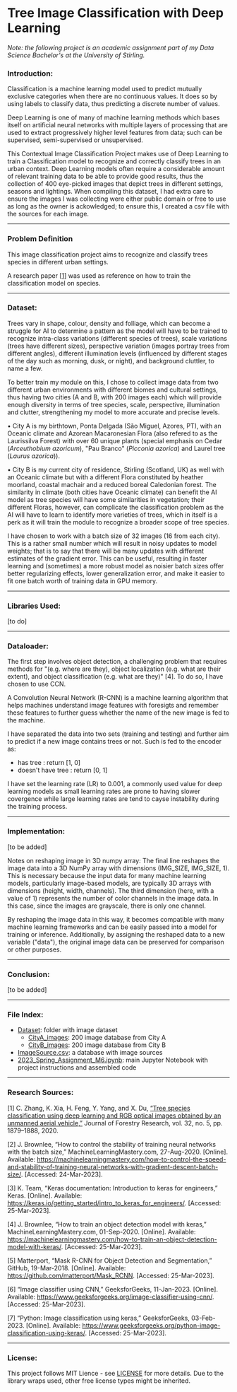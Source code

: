 # Tree Image Classification with Deep Learning

_Note: the following project is an academic assignment part of my Data Science Bachelor's at the University of Stirling._

### Introduction:

Classification is a machine learning model used to predict mutually exclusive categories when there are no continuous values. It does so by using labels to classify data, thus predicting a discrete number of values.  

Deep Learning is one of many of machine learning methods which bases itself on artificial neural networks with multiple layers of processing that are used to extract progressively higher level features from data; such can be supervised, semi-supervised or unsupervised.  

This Contextual Image Classification Project makes use of Deep Learning to train a Classification model to recognize and correctly classify trees in an urban context. Deep Learning models often require a considerable amount of relevant training data to be able to provide good results, thus the collection of 400 eye-picked images that depict trees in different settings, seasons and lightings. When compiling this dataset, I had extra care to ensure the images I was collecting were either public domain or free to use as long as the owner is ackowledged; to ensure this, I created a csv file with the sources for each image. 

***  
### Problem Definition  

This image classification project aims to recognize and classify trees species in different urban settings.

A research paper [[1](https://link.springer.com/article/10.1007/s11676-020-01245-0)] was used as reference on how to train the classification model on species.  

***

### Dataset:

Trees vary in shape, colour, density and folliage, which can become a struggle for AI to determine a pattern as the model will have to be trained to recognize intra-class variations (different species of trees), scale variations (trees have different sizes), perspective variation (images portray trees from different angles), different illumination levels (influenced by different stages of the day such as morning, dusk, or night), and background cluttler, to name a few.  

To better train my module on this, I chose to collect image data from two different urban environments with different biomes and cultural settings, thus having two cities (A and B, with 200 images each) which will provide enough diversity in terms of tree species, scale, perspective, illumination and clutter, strengthening my model to more accurate and precise levels.  

• City A is my birthtown, Ponta Delgada (São Miguel, Azores, PT), with an Oceanic climate and Azorean Macaronesian Flora (also refered to as the Laurissilva Forest) with over 60 unique plants (special emphasis on Cedar (_Arceuthobium azoricum_), "Pau Branco" (_Picconia azorica_) and Laurel tree (_Laurus azorica_)).  

• City B is my current city of residence, Stirling (Scotland, UK) as well with an Oceanic climate but with a different Flora constituted by heather moorland, coastal machair and a reduced boreal Caledonian forest. The similarity in climate (both cities have Oceanic climate) can benefit the AI model as tree species will have some similarities in vegetation; their different Floras, however, can complicate the classification problem as the AI will have to learn to identify more varieties of trees, which in itself is a perk as it will train the module to recognize a broader scope of tree species.  

I have chosen to work with a batch size of 32 images (16 from each city). This is a rather small number which will result in noisy updates to model weights; that is to say that there will be many updates with different estimates of the gradient error. This can be useful, resulting in faster learning and (sometimes) a more robust model as noisier batch sizes offer better regularizing effects, lower generalization error, and make it easier to fit one batch worth of training data in GPU memory.

***

### Libraries Used:  

[to do]

***

### Dataloader: 

The first step involves object detection, a challenging problem that requires methods for "(e.g. where are they), object localization (e.g. what are their extent), and object classification (e.g. what are they)" [4]. To do so, I have chosen to use CCN.  

A Convolution Neural Network (R-CNN) is a machine learning algorithm that helps machines understand image features with foresigts and remember these features to further guess whether the name of the new image is fed to the machine. 

I have separated the data into two sets (training and testing) and further aim to predict if a new image contains trees or not. Such is fed to the encoder as:
- has tree : return [1, 0]
- doesn't have tree : return [0, 1] 

I have set the learning rate (LR) to 0.001, a commonly used value for deep learning models as small learning rates are prone to having slower covergence while large learning rates are tend to cayse instability during the training process. 

***

### Implementation:

[to be added]

Notes on reshaping image in 3D numpy array:
The final line reshapes the image data into a 3D NumPy array with dimensions (IMG_SIZE, IMG_SIZE, 1). This is necessary because the input data for many machine learning models, particularly image-based models, are typically 3D arrays with dimensions (height, width, channels). The third dimension (here, with a value of 1) represents the number of color channels in the image data. In this case, since the images are grayscale, there is only one channel.

By reshaping the image data in this way, it becomes compatible with many machine learning frameworks and can be easily passed into a model for training or inference. Additionally, by assigning the reshaped data to a new variable ("data"), the original image data can be preserved for comparison or other purposes.

***

### Conclusion:

[to be added]

***

### File Index:  

- [Dataset](https://github.com/westrany/CSCU9M6-2929300/tree/main/Dataset): folder with image dataset 
  - [CityA_images](https://github.com/westrany/CSCU9M6_Tree-Classification-in-Ponta-Delgada-vs-Stirling/tree/main/CityA_images): 200 image database from City A
  - [CityB_images](https://github.com/westrany/CSCU9M6-2929300/tree/main/CityB_images): 200 image database from City B
- [ImageSource.csv](https://github.com/westrany/CSCU9M6_Tree-Classification-in-Ponta-Delgada-vs-Stirling/blob/main/ImageSource.csv): a database with image sources  
- [2023_Spring_Assignment_M6.ipynb](https://github.com/westrany/CSCU9M6_Tree-Classification-in-Ponta-Delgada-vs-Stirling/blob/main/2023_Spring_Assignment_M6.ipynb): main Jupyter Notebook with project instructions and assembled code

***  

### Research Sources:  

[1] C. Zhang, K. Xia, H. Feng, Y. Yang, and X. Du, [“Tree species classification using deep learning and RGB optical images obtained by an unmanned aerial vehicle,”](https://link.springer.com/article/10.1007/s11676-020-01245-0) Journal of Forestry Research, vol. 32, no. 5, pp. 1879–1888, 2020. 

[2] J. Brownlee, “How to control the stability of training neural networks with the batch size,” MachineLearningMastery.com, 27-Aug-2020. [Online]. Available: https://machinelearningmastery.com/how-to-control-the-speed-and-stability-of-training-neural-networks-with-gradient-descent-batch-size/. [Accessed: 24-Mar-2023]. 

[3] K. Team, “Keras documentation: Introduction to keras for engineers,” Keras. [Online]. Available: https://keras.io/getting_started/intro_to_keras_for_engineers/. [Accessed: 25-Mar-2023].  

[4] J. Brownlee, “How to train an object detection model with keras,” MachineLearningMastery.com, 01-Sep-2020. [Online]. Available: https://machinelearningmastery.com/how-to-train-an-object-detection-model-with-keras/. [Accessed: 25-Mar-2023]. 

[5] Matterport, “Mask R-CNN for Object Detection and Segmentation,” GitHub, 19-Mar-2018. [Online]. Available: https://github.com/matterport/Mask_RCNN. [Accessed: 25-Mar-2023].   

[6] “Image classifier using CNN,” GeeksforGeeks, 11-Jan-2023. [Online]. Available: https://www.geeksforgeeks.org/image-classifier-using-cnn/. [Accessed: 25-Mar-2023]. 

[7] “Python: Image classification using keras,” GeeksforGeeks, 03-Feb-2023. [Online]. Available: https://www.geeksforgeeks.org/python-image-classification-using-keras/. [Accessed: 25-Mar-2023]. 

***

### License:  

This project follows MIT Lience - see [LICENSE](https://github.com/westrany/CSCU9M6_Tree-Classification-in-Ponta-Delgada-vs-Stirling/blob/main/LICENSE) for more details. Due to the library wraps used, other free license types might be inherited.
